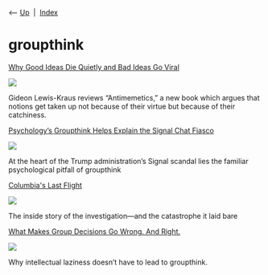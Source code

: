 <div class="nav">

⟵ [Up](index.html)  \|  [Index](index.html)

</div>

# groupthink

<div class="cards">

<div class="card">

<div class="card-title">

[Why Good Ideas Die Quietly and Bad Ideas Go
Viral](https://www.newyorker.com/books/under-review/why-good-ideas-die-quietly-and-bad-ideas-go-viral)

</div>

<div class="card-image">

[![](https://media.newyorker.com/photos/68360942ae218bac78e0eba2/16:9/w_620,h_349,c_limit/newyorker_lenzen_gif_800x457_FIN.gif)](https://www.newyorker.com/books/under-review/why-good-ideas-die-quietly-and-bad-ideas-go-viral)

</div>

Gideon Lewis-Kraus reviews “Antimemetics,” a new book which argues that
notions get taken up not because of their virtue but because of their
catchiness.

</div>

<div class="card">

<div class="card-title">

[Psychology’s Groupthink Helps Explain the Signal Chat
Fiasco](https://www.scientificamerican.com/article/psychologys-groupthink-helps-explain-the-signal-chat-fiasco/)

</div>

<div class="card-image">

[![](https://static.scientificamerican.com/dam/m/2b7c3ef92427e9f9/original/Trump-Walz-Vance-Hegseth.jpg?m=1743538898.144&w=1200)](https://www.scientificamerican.com/article/psychologys-groupthink-helps-explain-the-signal-chat-fiasco/)

</div>

At the heart of the Trump administration’s Signal scandal lies the
familiar psychological pitfall of groupthink

</div>

<div class="card">

<div class="card-title">

[Columbia's Last
Flight](https://www.theatlantic.com/magazine/archive/2003/11/columbias-last-flight/304204)

</div>

<div class="card-image">

[![](https://cdn.theatlantic.com/thumbor/aYWUqw-vcecT80bvFabCs7CRGBE=/4x77:1230x716/1200x625/media/img/2017/09/AP_03011602783-1/original.jpg)](https://www.theatlantic.com/magazine/archive/2003/11/columbias-last-flight/304204)

</div>

The inside story of the investigation—and the catastrophe it laid bare

</div>

<div class="card">

<div class="card-title">

[What Makes Group Decisions Go Wrong. And
Right.](https://nautil.us/issue/112/inspiration/what-makes-group-decisions-go-wrong-and-right)

</div>

<div class="card-image">

[![](https://assets.nautil.us/19041_8d297a658bd8918ca2428789005950df.png?auto=compress&fm=png&ixlib=php-3.3.1)](https://nautil.us/issue/112/inspiration/what-makes-group-decisions-go-wrong-and-right)

</div>

Why intellectual laziness doesn’t have to lead to groupthink.

</div>

</div>
